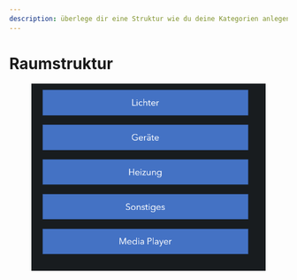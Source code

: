 ```yaml
---
description: überlege dir eine Struktur wie du deine Kategorien anlegen willst
---
```


# Raumstruktur

<figure><img src="../../.gitbook/assets/image (1).png" alt=""><figcaption></figcaption></figure>

